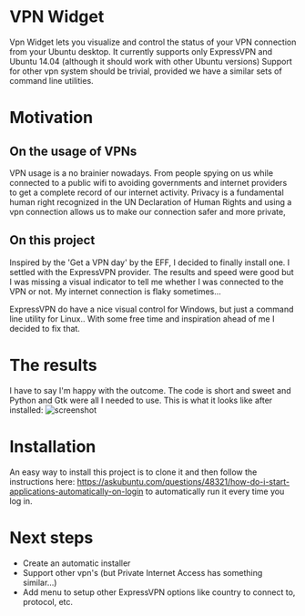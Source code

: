 # VPN Widget

Vpn Widget lets you visualize and control the status of your VPN connection from your Ubuntu desktop.
It currently supports only ExpressVPN and Ubuntu 14.04 (although it should work with other Ubuntu versions)
Support for other vpn system should be trivial, provided we have a similar sets of command line utilities.

# Motivation

## On the usage of VPNs

VPN usage is a no brainier nowadays. From people spying on us while connected to a public wifi to avoiding governments
and internet providers to get a complete record of our internet activity. Privacy is a fundamental human right
recognized in the UN Declaration of Human Rights and using a vpn connection allows us to make our connection safer
and more private,

## On this project

Inspired by the 'Get a VPN day' by the EFF, I decided to finally install one. I settled with the ExpressVPN provider.
The results and speed were good but I was missing a visual indicator to tell me whether I was connected to the VPN or
not. My internet connection is flaky sometimes...

ExpressVPN do have a nice visual control for Windows, but just a command line utility for Linux.. With some free time
and inspiration ahead of me I decided to fix that.


# The results

I have to say I'm happy with the outcome. The code is short and sweet and Python and Gtk were all I needed to use.
This is what it looks like after installed: ![screenshot](https://gitlab.com/deccico/status_ubuntu_widget/blob/master/Screenshot.png)


# Installation

An easy way to install this project is to clone it and then follow the instructions here: https://askubuntu.com/questions/48321/how-do-i-start-applications-automatically-on-login
to automatically run it every time you log in.

# Next steps

* Create an automatic installer
* Support other vpn's (but Private Internet Access has something similar...)
* Add menu to setup other ExpressVPN options like country to connect to, protocol, etc.
